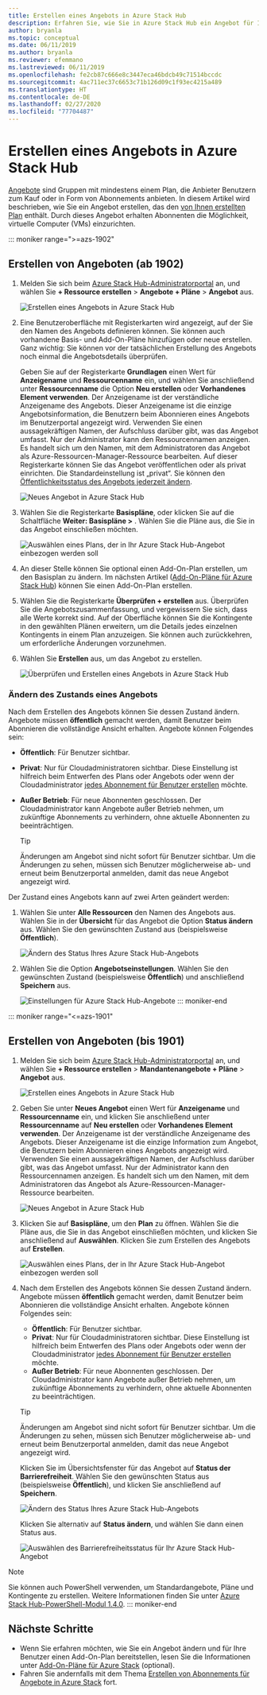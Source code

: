 ```yaml
---
title: Erstellen eines Angebots in Azure Stack Hub
description: Erfahren Sie, wie Sie in Azure Stack Hub ein Angebot für Ihre Benutzer erstellen.
author: bryanla
ms.topic: conceptual
ms.date: 06/11/2019
ms.author: bryanla
ms.reviewer: efemmano
ms.lastreviewed: 06/11/2019
ms.openlocfilehash: fe2cb87c666e8c3447eca46bdcb49c71514bccdc
ms.sourcegitcommit: 4ac711ec37c6653c71b126d09c1f93ec4215a489
ms.translationtype: HT
ms.contentlocale: de-DE
ms.lasthandoff: 02/27/2020
ms.locfileid: "77704487"
---
```

# <a name="create-an-offer-in-azure-stack-hub"></a>Erstellen eines Angebots in Azure Stack Hub

[Angebote](azure-stack-overview.md) sind Gruppen mit mindestens einem Plan, die Anbieter Benutzern zum Kauf oder in Form von Abonnements anbieten. In diesem Artikel wird beschrieben, wie Sie ein Angebot erstellen, das den [von Ihnen erstellten Plan](azure-stack-create-plan.md) enthält. Durch dieses Angebot erhalten Abonnenten die Möglichkeit, virtuelle Computer (VMs) einzurichten.

::: moniker range=">=azs-1902"
## <a name="create-an-offer-1902-and-later"></a>Erstellen von Angeboten (ab 1902)

1. Melden Sie sich beim [Azure Stack Hub-Administratorportal](https://adminportal.local.azurestack.external) an, und wählen Sie **+ Ressource erstellen** > **Angebote + Pläne** > **Angebot** aus.

   ![Erstellen eines Angebots in Azure Stack Hub](media/azure-stack-create-offer/offers.png)

2. Eine Benutzeroberfläche mit Registerkarten wird angezeigt, auf der Sie den Namen des Angebots definieren können. Sie können auch vorhandene Basis- und Add-On-Pläne hinzufügen oder neue erstellen. Ganz wichtig: Sie können vor der tatsächlichen Erstellung des Angebots noch einmal die Angebotsdetails überprüfen.

   Geben Sie auf der Registerkarte **Grundlagen** einen Wert für **Anzeigename** und **Ressourcenname** ein, und wählen Sie anschließend unter **Ressourcenname** die Option **Neu erstellen** oder **Vorhandenes Element verwenden**. Der Anzeigename ist der verständliche Anzeigename des Angebots. Dieser Anzeigename ist die einzige Angebotsinformation, die Benutzern beim Abonnieren eines Angebots im Benutzerportal angezeigt wird. Verwenden Sie einen aussagekräftigen Namen, der Aufschluss darüber gibt, was das Angebot umfasst. Nur der Administrator kann den Ressourcennamen anzeigen. Es handelt sich um den Namen, mit dem Administratoren das Angebot als Azure-Ressourcen-Manager-Ressource bearbeiten. Auf dieser Registerkarte können Sie das Angebot veröffentlichen oder als privat einrichten. Die Standardeinstellung ist „privat“. Sie können den [Öffentlichkeitsstatus des Angebots jederzeit ändern](#change-the-state-of-an-offer).

   ![Neues Angebot in Azure Stack Hub](media/azure-stack-create-offer/new-offer.png)
  
3. Wählen Sie die Registerkarte **Basispläne**, oder klicken Sie auf die Schaltfläche **Weiter: Basispläne >** . Wählen Sie die Pläne aus, die Sie in das Angebot einschließen möchten.

   ![Auswählen eines Plans, der in Ihr Azure Stack Hub-Angebot einbezogen werden soll](media/azure-stack-create-offer/select-plan.png)

4. An dieser Stelle können Sie optional einen Add-On-Plan erstellen, um den Basisplan zu ändern. Im nächsten Artikel ([Add-On-Pläne für Azure Stack Hub](create-add-on-plan.md)) können Sie einen Add-On-Plan erstellen.

5. Wählen Sie die Registerkarte **Überprüfen + erstellen** aus. Überprüfen Sie die Angebotszusammenfassung, und vergewissern Sie sich, dass alle Werte korrekt sind. Auf der Oberfläche können Sie die Kontingente in den gewählten Plänen erweitern, um die Details jedes einzelnen Kontingents in einem Plan anzuzeigen. Sie können auch zurückkehren, um erforderliche Änderungen vorzunehmen.

6. Wählen Sie **Erstellen** aus, um das Angebot zu erstellen.

   ![Überprüfen und Erstellen eines Angebots in Azure Stack Hub](media/azure-stack-create-offer/review-offer.png)

### <a name="change-the-state-of-an-offer"></a>Ändern des Zustands eines Angebots

Nach dem Erstellen des Angebots können Sie dessen Zustand ändern. Angebote müssen **öffentlich** gemacht werden, damit Benutzer beim Abonnieren die vollständige Ansicht erhalten. Angebote können Folgendes sein:

- **Öffentlich**: Für Benutzer sichtbar.
- **Privat**: Nur für Cloudadministratoren sichtbar. Diese Einstellung ist hilfreich beim Entwerfen des Plans oder Angebots oder wenn der Cloudadministrator [jedes Abonnement für Benutzer erstellen](azure-stack-subscribe-plan-provision-vm.md#create-a-subscription-as-a-cloud-operator) möchte.
- **Außer Betrieb**: Für neue Abonnenten geschlossen. Der Cloudadministrator kann Angebote außer Betrieb nehmen, um zukünftige Abonnements zu verhindern, ohne aktuelle Abonnenten zu beeinträchtigen.

  > [!TIP]  
  > Änderungen am Angebot sind nicht sofort für Benutzer sichtbar. Um die Änderungen zu sehen, müssen sich Benutzer möglicherweise ab- und erneut beim Benutzerportal anmelden, damit das neue Angebot angezeigt wird.

Der Zustand eines Angebots kann auf zwei Arten geändert werden:

1. Wählen Sie unter **Alle Ressourcen** den Namen des Angebots aus. Wählen Sie in der **Übersicht** für das Angebot die Option **Status ändern** aus. Wählen Sie den gewünschten Zustand aus (beispielsweise **Öffentlich**).

   ![Ändern des Status Ihres Azure Stack Hub-Angebots](media/azure-stack-create-offer/change-state.png)

2. Wählen Sie die Option **Angebotseinstellungen**. Wählen Sie den gewünschten Zustand (beispielsweise **Öffentlich**) und anschließend **Speichern** aus.

   ![Einstellungen für Azure Stack Hub-Angebote](media/azure-stack-create-offer/offer-settings.png)
::: moniker-end

::: moniker range="<=azs-1901"
## <a name="create-an-offer-1901-and-earlier"></a>Erstellen von Angeboten (bis 1901)

1. Melden Sie sich beim [Azure Stack Hub-Administratorportal](https://adminportal.local.azurestack.external) an, und wählen Sie **+ Ressource erstellen** > **Mandantenangebote + Pläne** > **Angebot** aus.

   ![Erstellen eines Angebots in Azure Stack Hub](media/azure-stack-create-offer/image01.png)
  
2. Geben Sie unter **Neues Angebot** einen Wert für **Anzeigename** und **Ressourcenname** ein, und klicken Sie anschließend unter **Ressourcenname** auf **Neu erstellen** oder **Vorhandenes Element verwenden**. Der Anzeigename ist der verständliche Anzeigename des Angebots. Dieser Anzeigename ist die einzige Information zum Angebot, die Benutzern beim Abonnieren eines Angebots angezeigt wird. Verwenden Sie einen aussagekräftigen Namen, der Aufschluss darüber gibt, was das Angebot umfasst. Nur der Administrator kann den Ressourcennamen anzeigen. Es handelt sich um den Namen, mit dem Administratoren das Angebot als Azure-Ressourcen-Manager-Ressource bearbeiten.

   ![Neues Angebot in Azure Stack Hub](media/azure-stack-create-offer/image01a.png)
  
3. Klicken Sie auf **Basispläne**, um den **Plan** zu öffnen. Wählen Sie die Pläne aus, die Sie in das Angebot einschließen möchten, und klicken Sie anschließend auf **Auswählen**. Klicken Sie zum Erstellen des Angebots auf **Erstellen**.

   ![Auswählen eines Plans, der in Ihr Azure Stack Hub-Angebot einbezogen werden soll](media/azure-stack-create-offer/image02.png)
  
4. Nach dem Erstellen des Angebots können Sie dessen Zustand ändern. Angebote müssen **öffentlich** gemacht werden, damit Benutzer beim Abonnieren die vollständige Ansicht erhalten. Angebote können Folgendes sein:

   - **Öffentlich**: Für Benutzer sichtbar.
   - **Privat**: Nur für Cloudadministratoren sichtbar. Diese Einstellung ist hilfreich beim Entwerfen des Plans oder Angebots oder wenn der Cloudadministrator [jedes Abonnement für Benutzer erstellen](azure-stack-subscribe-plan-provision-vm.md#create-a-subscription-as-a-cloud-operator) möchte.
   - **Außer Betrieb**: Für neue Abonnenten geschlossen. Der Cloudadministrator kann Angebote außer Betrieb nehmen, um zukünftige Abonnements zu verhindern, ohne aktuelle Abonnenten zu beeinträchtigen.

   > [!TIP]  
   > Änderungen am Angebot sind nicht sofort für Benutzer sichtbar. Um die Änderungen zu sehen, müssen sich Benutzer möglicherweise ab- und erneut beim Benutzerportal anmelden, damit das neue Angebot angezeigt wird.

   Klicken Sie im Übersichtsfenster für das Angebot auf **Status der Barrierefreiheit**. Wählen Sie den gewünschten Status aus (beispielsweise **Öffentlich**), und klicken Sie anschließend auf **Speichern**.

     ![Ändern des Status Ihres Azure Stack Hub-Angebots](media/azure-stack-create-offer/change-stage-1807.png)

     Klicken Sie alternativ auf **Status ändern**, und wählen Sie dann einen Status aus.

    ![Auswählen des Barrierefreiheitsstatus für Ihr Azure Stack Hub-Angebot](media/azure-stack-create-offer/change-stage-select-1807.png)

> [!NOTE]
> Sie können auch PowerShell verwenden, um Standardangebote, Pläne und Kontingente zu erstellen. Weitere Informationen finden Sie unter [Azure Stack Hub-PowerShell-Modul 1.4.0](/powershell/azure/azure-stack/overview?view=azurestackps-1.4.0).
::: moniker-end

## <a name="next-steps"></a>Nächste Schritte

- Wenn Sie erfahren möchten, wie Sie ein Angebot ändern und für Ihre Benutzer einen Add-On-Plan bereitstellen, lesen Sie die Informationen unter [Add-On-Pläne für Azure Stack](create-add-on-plan.md) (optional).
- Fahren Sie andernfalls mit dem Thema [Erstellen von Abonnements für Angebote in Azure Stack](azure-stack-subscribe-plan-provision-vm.md) fort.